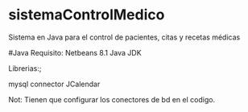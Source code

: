 ﻿# sistemaControlMedico
Sistema en Java 
para el control de pacientes, citas y recetas médicas

#Java
Requisito:
Netbeans 8.1
Java JDK

Librerias:;

mysql connector
JCalendar


Not: Tienen que configurar los conectores de bd en el codigo.


